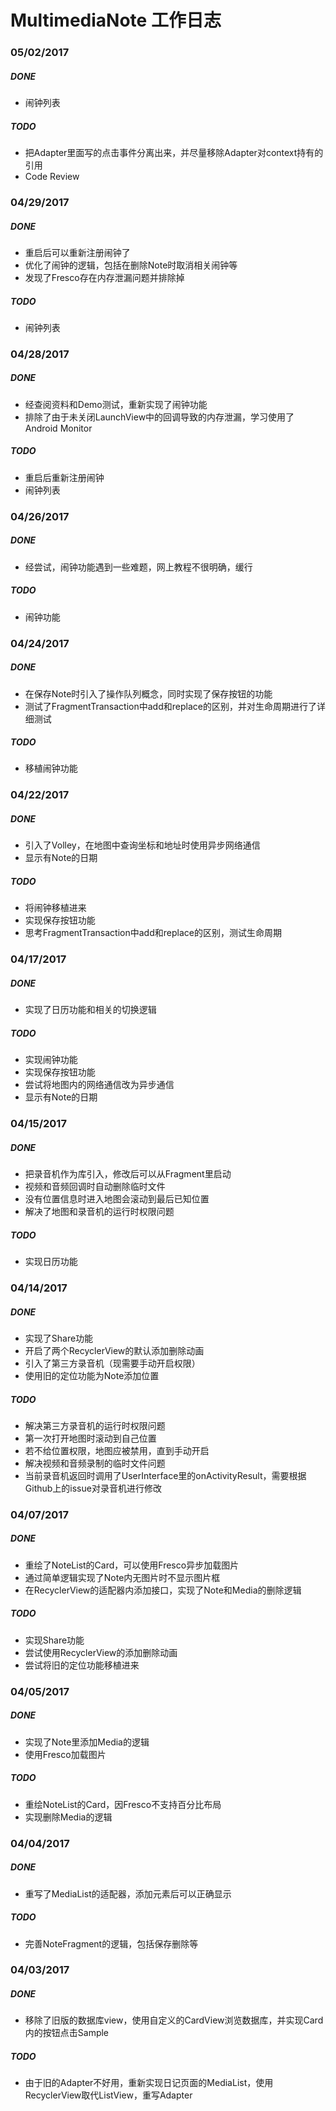 # MultimediaNote 工作日志

### 05/02/2017
##### DONE
* 闹钟列表
##### TODO
* 把Adapter里面写的点击事件分离出来，并尽量移除Adapter对context持有的引用
* Code Review

### 04/29/2017
##### DONE
* 重启后可以重新注册闹钟了
* 优化了闹钟的逻辑，包括在删除Note时取消相关闹钟等
* 发现了Fresco存在内存泄漏问题并排除掉
##### TODO
* 闹钟列表

### 04/28/2017
##### DONE
* 经查阅资料和Demo测试，重新实现了闹钟功能
* 排除了由于未关闭LaunchView中的回调导致的内存泄漏，学习使用了Android Monitor
##### TODO
* 重启后重新注册闹钟
* 闹钟列表

### 04/26/2017
##### DONE
* 经尝试，闹钟功能遇到一些难题，网上教程不很明确，缓行
##### TODO
* 闹钟功能

### 04/24/2017
##### DONE
* 在保存Note时引入了操作队列概念，同时实现了保存按钮的功能
* 测试了FragmentTransaction中add和replace的区别，并对生命周期进行了详细测试
##### TODO
* 移植闹钟功能

### 04/22/2017
##### DONE
* 引入了Volley，在地图中查询坐标和地址时使用异步网络通信
* 显示有Note的日期
##### TODO
* 将闹钟移植进来
* 实现保存按钮功能
* 思考FragmentTransaction中add和replace的区别，测试生命周期

### 04/17/2017
##### DONE
* 实现了日历功能和相关的切换逻辑
##### TODO
* 实现闹钟功能
* 实现保存按钮功能
* 尝试将地图内的网络通信改为异步通信
* 显示有Note的日期

### 04/15/2017
##### DONE
* 把录音机作为库引入，修改后可以从Fragment里启动
* 视频和音频回调时自动删除临时文件
* 没有位置信息时进入地图会滚动到最后已知位置
* 解决了地图和录音机的运行时权限问题

##### TODO
* 实现日历功能

### 04/14/2017
##### DONE
* 实现了Share功能
* 开启了两个RecyclerView的默认添加删除动画
* 引入了第三方录音机（现需要手动开启权限）
* 使用旧的定位功能为Note添加位置
##### TODO
* 解决第三方录音机的运行时权限问题
* 第一次打开地图时滚动到自己位置
* 若不给位置权限，地图应被禁用，直到手动开启
* 解决视频和音频录制的临时文件问题
* 当前录音机返回时调用了UserInterface里的onActivityResult，需要根据Github上的issue对录音机进行修改


### 04/07/2017
##### DONE
* 重绘了NoteList的Card，可以使用Fresco异步加载图片
* 通过简单逻辑实现了Note内无图片时不显示图片框
* 在RecyclerView的适配器内添加接口，实现了Note和Media的删除逻辑
##### TODO
* 实现Share功能
* 尝试使用RecyclerView的添加删除动画
* 尝试将旧的定位功能移植进来

### 04/05/2017
##### DONE
* 实现了Note里添加Media的逻辑
* 使用Fresco加载图片
##### TODO
* 重绘NoteList的Card，因Fresco不支持百分比布局
* 实现删除Media的逻辑

### 04/04/2017
##### DONE
* 重写了MediaList的适配器，添加元素后可以正确显示
##### TODO
* 完善NoteFragment的逻辑，包括保存删除等

### 04/03/2017
##### DONE
* 移除了旧版的数据库view，使用自定义的CardView浏览数据库，并实现Card内的按钮点击Sample
##### TODO
* 由于旧的Adapter不好用，重新实现日记页面的MediaList，使用RecyclerView取代ListView，重写Adapter

